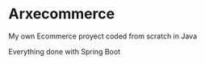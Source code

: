 # Arxecommerce
My own Ecommerce proyect coded from scratch in Java

Everything done with Spring Boot